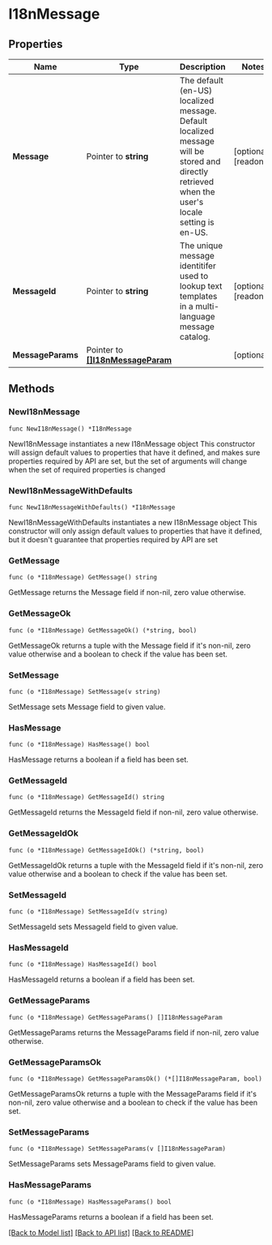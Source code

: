 # I18nMessage

## Properties

Name | Type | Description | Notes
------------ | ------------- | ------------- | -------------
**Message** | Pointer to **string** | The default (en-US) localized message. Default localized message will be stored and directly retrieved when the user&#39;s locale setting is en-US. | [optional] [readonly] 
**MessageId** | Pointer to **string** | The unique message identitifer used to lookup text templates in a multi-language message catalog. | [optional] [readonly] 
**MessageParams** | Pointer to [**[]I18nMessageParam**](i18n.MessageParam.md) |  | [optional] 

## Methods

### NewI18nMessage

`func NewI18nMessage() *I18nMessage`

NewI18nMessage instantiates a new I18nMessage object
This constructor will assign default values to properties that have it defined,
and makes sure properties required by API are set, but the set of arguments
will change when the set of required properties is changed

### NewI18nMessageWithDefaults

`func NewI18nMessageWithDefaults() *I18nMessage`

NewI18nMessageWithDefaults instantiates a new I18nMessage object
This constructor will only assign default values to properties that have it defined,
but it doesn't guarantee that properties required by API are set

### GetMessage

`func (o *I18nMessage) GetMessage() string`

GetMessage returns the Message field if non-nil, zero value otherwise.

### GetMessageOk

`func (o *I18nMessage) GetMessageOk() (*string, bool)`

GetMessageOk returns a tuple with the Message field if it's non-nil, zero value otherwise
and a boolean to check if the value has been set.

### SetMessage

`func (o *I18nMessage) SetMessage(v string)`

SetMessage sets Message field to given value.

### HasMessage

`func (o *I18nMessage) HasMessage() bool`

HasMessage returns a boolean if a field has been set.

### GetMessageId

`func (o *I18nMessage) GetMessageId() string`

GetMessageId returns the MessageId field if non-nil, zero value otherwise.

### GetMessageIdOk

`func (o *I18nMessage) GetMessageIdOk() (*string, bool)`

GetMessageIdOk returns a tuple with the MessageId field if it's non-nil, zero value otherwise
and a boolean to check if the value has been set.

### SetMessageId

`func (o *I18nMessage) SetMessageId(v string)`

SetMessageId sets MessageId field to given value.

### HasMessageId

`func (o *I18nMessage) HasMessageId() bool`

HasMessageId returns a boolean if a field has been set.

### GetMessageParams

`func (o *I18nMessage) GetMessageParams() []I18nMessageParam`

GetMessageParams returns the MessageParams field if non-nil, zero value otherwise.

### GetMessageParamsOk

`func (o *I18nMessage) GetMessageParamsOk() (*[]I18nMessageParam, bool)`

GetMessageParamsOk returns a tuple with the MessageParams field if it's non-nil, zero value otherwise
and a boolean to check if the value has been set.

### SetMessageParams

`func (o *I18nMessage) SetMessageParams(v []I18nMessageParam)`

SetMessageParams sets MessageParams field to given value.

### HasMessageParams

`func (o *I18nMessage) HasMessageParams() bool`

HasMessageParams returns a boolean if a field has been set.


[[Back to Model list]](../README.md#documentation-for-models) [[Back to API list]](../README.md#documentation-for-api-endpoints) [[Back to README]](../README.md)



